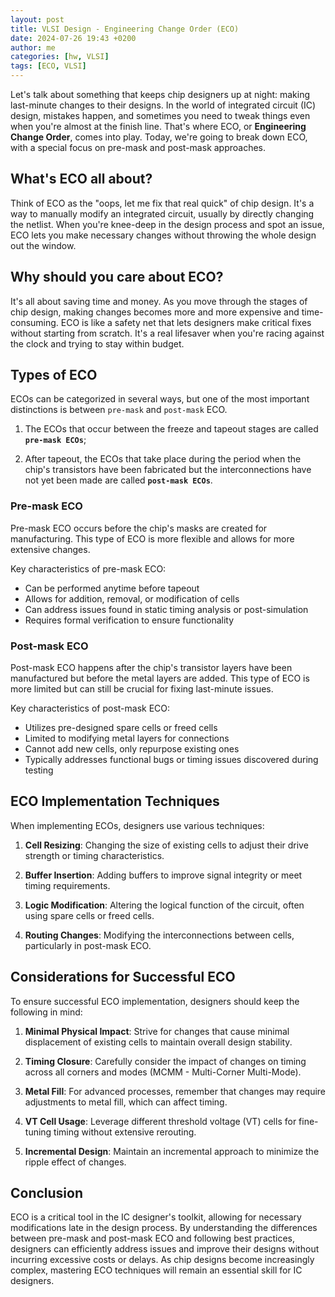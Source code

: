 ```yaml
---
layout: post
title: VLSI Design - Engineering Change Order (ECO)
date: 2024-07-26 19:43 +0200
author: me
categories: [hw, VLSI]
tags: [ECO, VLSI]
---
```


Let's talk about something that keeps chip designers up at night: making last-minute changes to their designs. In the world of integrated circuit (IC) design, mistakes happen, and sometimes you need to tweak things even when you're almost at the finish line. That's where ECO, or **Engineering Change Order**, comes into play. Today, we're going to break down ECO, with a special focus on pre-mask and post-mask approaches.

## What's ECO all about?
Think of ECO as the "oops, let me fix that real quick" of chip design. It's a way to manually modify an integrated circuit, usually by directly changing the netlist. When you're knee-deep in the design process and spot an issue, ECO lets you make necessary changes without throwing the whole design out the window.

## Why should you care about ECO?
It's all about saving time and money. As you move through the stages of chip design, making changes becomes more and more expensive and time-consuming. ECO is like a safety net that lets designers make critical fixes without starting from scratch. It's a real lifesaver when you're racing against the clock and trying to stay within budget.

## Types of ECO

ECOs can be categorized in several ways, but one of the most important distinctions is between `pre-mask` and `post-mask` ECO.

1. The ECOs that occur between the freeze and tapeout stages are called **`pre-mask ECOs`**; 

2. After tapeout, the ECOs that take place during the period when the chip's transistors have been fabricated but the interconnections have not yet been made are called **`post-mask ECOs`**.


### Pre-mask ECO

Pre-mask ECO occurs before the chip's masks are created for manufacturing. This type of ECO is more flexible and allows for more extensive changes.

Key characteristics of pre-mask ECO:
- Can be performed anytime before tapeout
- Allows for addition, removal, or modification of cells
- Can address issues found in static timing analysis or post-simulation
- Requires formal verification to ensure functionality

### Post-mask ECO

Post-mask ECO happens after the chip's transistor layers have been manufactured but before the metal layers are added. This type of ECO is more limited but can still be crucial for fixing last-minute issues.

Key characteristics of post-mask ECO:
- Utilizes pre-designed spare cells or freed cells
- Limited to modifying metal layers for connections
- Cannot add new cells, only repurpose existing ones
- Typically addresses functional bugs or timing issues discovered during testing

## ECO Implementation Techniques

When implementing ECOs, designers use various techniques:

1. **Cell Resizing**: Changing the size of existing cells to adjust their drive strength or timing characteristics.

2. **Buffer Insertion**: Adding buffers to improve signal integrity or meet timing requirements.

3. **Logic Modification**: Altering the logical function of the circuit, often using spare cells or freed cells.

4. **Routing Changes**: Modifying the interconnections between cells, particularly in post-mask ECO.

## Considerations for Successful ECO

To ensure successful ECO implementation, designers should keep the following in mind:

1. **Minimal Physical Impact**: Strive for changes that cause minimal displacement of existing cells to maintain overall design stability.

2. **Timing Closure**: Carefully consider the impact of changes on timing across all corners and modes (MCMM - Multi-Corner Multi-Mode).

3. **Metal Fill**: For advanced processes, remember that changes may require adjustments to metal fill, which can affect timing.

4. **VT Cell Usage**: Leverage different threshold voltage (VT) cells for fine-tuning timing without extensive rerouting.

5. **Incremental Design**: Maintain an incremental approach to minimize the ripple effect of changes.

## Conclusion

ECO is a critical tool in the IC designer's toolkit, allowing for necessary modifications late in the design process. By understanding the differences between pre-mask and post-mask ECO and following best practices, designers can efficiently address issues and improve their designs without incurring excessive costs or delays. As chip designs become increasingly complex, mastering ECO techniques will remain an essential skill for IC designers.